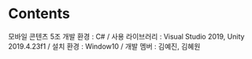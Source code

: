 # Contents
모바일 콘텐츠 5조
개발 환경 : C# / 
사용 라이브러리 :  Visual Studio 2019, Unity 2019.4.23f1 / 
설치 환경 : Window10 / 
개발 멤버 : 김예진, 김혜원
